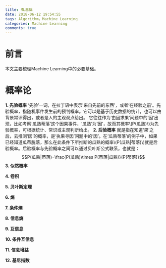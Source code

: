 ```yaml
---
title: ML基础
date: 2018-06-12 19:54:55
tags: Algorithm，Machine Learning
categories: Machine Learning
comments: true
---
```


# 前言

本文主要梳理Machine Learning中的必要基础。



<!-- more -->

# 概率论

**1. 先验概率**
‘先验’一词，在拉丁语中表示'来自先前的东西'，或者‘在经验之前’。先验概率，指随机事件发生前的预判概率。它可以是基于历史数据的统计，也可以由背景常识得出，或者是人的主观观点给出。
它往往作为‘由因求果’问题中的‘因’出现，比如考察‘瓜熟蒂落’这个因果事件，‘瓜熟’为‘因’，故而其概率\\(P(瓜熟)\\)为先验概率，可根据统计、常识或主观判断给出。
**2. 后验概率**
就是指在知道‘果’之后，去推测‘因’的概率，是‘执果寻因’问题中的‘因’。在‘瓜熟蒂落’的例子中，如果已经知道瓜蒂脱落，那么在此条件下所推断的瓜熟的概率\\(P(瓜熟|蒂落)\\)就是后验概率。后验概率与先验概率之间可以通过贝叶斯公式联系，也就是：
$$P(瓜熟|蒂落)=\frac{P(瓜熟)\times P(蒂落|瓜熟)}{P(蒂落)}$$
**3. 似然概率**


**4. 卷积**

**5. 贝叶斯定理**

**6. 熵**

**7. 条件熵**

**8. 信息熵**

**9. 互信息**

**10. 条件互信息**

**11. 信息增益**

**12. 基尼指数**







